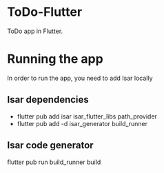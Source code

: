 # ToDo-Flutter
  ToDo app in Flutter.

# Running the app
  In order to run the app, you need to add Isar locally

## Isar dependencies
  - flutter pub add isar isar_flutter_libs path_provider
  - flutter pub add -d isar_generator build_runner

## Isar code generator
  flutter pub run build_runner build
